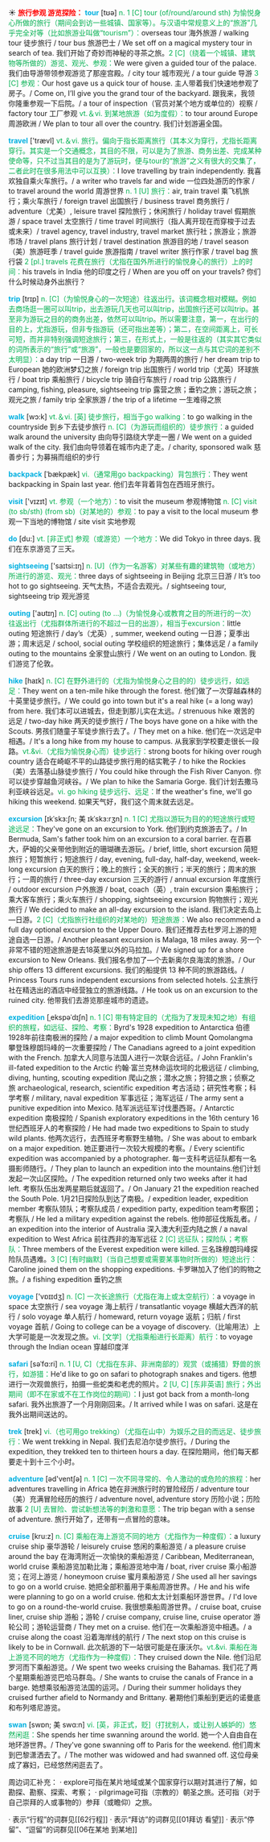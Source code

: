 ☀ <font color="red">**旅行参观 游览探险：**</font>
<font color="sky blue">**tour**</font> [tʊə] 
<font color="#00b050">n. 1 [C] tour (of/round/around sth) 为愉悦身心所做的旅行（期间会到访一些城镇、国家等）。与汉语中常规意义上的“旅游”几乎完全对等（比如旅游业叫做“tourism”）：</font>overseas tour 海外旅游 / walking tour 徒步旅行 / tour bus 旅游巴士 / We set off on a magical mystery tour in search of tea. 我们开始了奇妙而神秘的寻茶之旅。<font color="#00b050">2 [C]（绕着一个城镇、建筑物等所做的）游览、观光、参观：</font>We were given a guided tour of the palace. 我们由导游带领参观游览了那座宫殿。/ city tour 城市观光 / a tour guide 导游 <font color="#00b050">3 [C] 参观：</font>Our host gave us a quick tour of house. 主人带着我们快速地参观了房子。/ Come on, I’ll give you the grand tour of the backyard. 跟我来，我领你隆重参观一下后院。/ a tour of inspection（官员对某个地方或单位的）视察 / factory tour 工厂参观 <font color="#00b050">vt.＆vi. 到某地旅游（如为度假）：</font>to tour around Europe 周游欧洲 / We plan to tour all over the country. 我们计划游遍全国。

<font color="sky blue">**travel**</font> ['trævl] 
<font color="#00b050">vt.＆vi. 旅行。偏向于指长距离旅行（其本义为穿行，尤指长距离穿行。其实是一个交通概念，其目的不限，可以是为了旅游、商务出差、完成某种使命等，只不过当其目的是为了游玩时，便与tour的“旅游”之义有很大的交集了，二者此时在很多用法中可以互换）：</font>I love travelling by train independently. 我喜欢独自乘火车旅行。/ a writer who travels far and wide 一位四处游历的作家 / to travel around the world 周游世界 <font color="#00b050">n. 1 [U] 旅行：</font>air, train travel 乘飞机旅行；乘火车旅行 / foreign travel 出国旅行 / business travel 商务旅行 / adventure（尤美）, leisure travel 探险旅行；休闲旅行 / holiday travel 假期旅游 / space travel 太空旅行 / time travel 时间旅行（指人离开现在而穿梭于过去或未来）/ travel agency, travel industry, travel market 旅行社；旅游业；旅游市场 / travel plans 旅行计划 / travel destination 旅游目的地 / travel season（美）旅游旺季 / travel guide 旅游指南 / travel writer 旅行作家 / travel bag 旅行袋 <font color="#00b050">2 [pl.] travels 花费在旅行（尤指在国外所进行的愉悦身心的旅行）上的时间：</font>his travels in India 他的印度之行 / When are you off on your travels? 你们什么时候动身外出旅行？

<font color="sky blue">**trip**</font> [trɪp] 
<font color="#00b050">n. [C]（为愉悦身心的一次短途）往返出行。该词概念相对模糊。例如去商场逛一圈可以叫trip，出去游玩几天也可以叫trip，出国旅行还可以叫trip。甚至非为游玩之目的的商务出差，依然可以叫trip。所以需要注意，第一，在出行的目的上，尤指游玩，但非专指游玩（还可指出差等）；第二，在空间距离上，可长可短，而并非特别强调短途旅行；第三，在形式上，一般是往返的（其实其它类似的词所表示的“旅行”或“旅游”，一般也是要回家的，所以这一点与其它词的差别不太明显）：</font>a day trip 一日游 / two-week trip 为期两周的旅行 / her dream trip to European 她的欧洲梦幻之旅 / foreign trip 出国旅行 / world trip（尤英）环球旅行 / boat trip 乘船旅行 / bicycle trip 骑自行车旅行 / road trip 公路旅行 / camping, fishing, pleasure, sightseeing trip 露营之旅；垂钓之旅；游玩之旅；观光之旅 / family trip 全家旅游 / the trip of a lifetime 一生难得之旅

<font color="sky blue">**walk**</font> [wɔ:k] 
<font color="#00b050">vt.＆vi. [英] 徒步旅行，相当于go walking：</font>to go walking in the countryside 到乡下去徒步旅行 <font color="#00b050">n. [C]（为游玩而组织的）徒步旅行：</font>a guided walk around the university 由向导引路绕大学走一圈 / We went on a guided walk of the city. 我们由向导领着在城市内走了走。/ charity, sponsored walk 慈善步行；为募捐而组织的步行
           
<font color="sky blue">**backpack**</font> [ˈbækpæk]
<font color="#00b050">vi.（通常用go backpacking）背包旅行：</font>They went backpacking in Spain last year. 他们去年背着背包在西班牙旅行。

<font color="sky blue">**visit**</font> ['vɪzɪt] 
<font color="#00b050">vt. 参观（一个地方）：</font>to visit the museum 参观博物馆 <font color="#00b050">n. [C] visit (to sb/sth) (from sb)（对某地的）参观：</font>to pay a visit to the local museum 参观一下当地的博物馆 / site visit 实地参观

<font color="sky blue">**do**</font> [du:] 
<font color="#00b050">vt. [非正式] 参观（或游览）一个地方：</font>We did Tokyo in three days. 我们在东京游览了三天。

<font color="sky blue">**sightseeing**</font> ['saɪtsi:ɪŋ] 
<font color="#00b050">n. [U]（作为一名游客）对某些有趣的建筑物（或地方）所进行的游览、观光：</font>three days of sightseeing in Beijing 北京三日游 / It’s too hot to go sightseeing. 天气太热，不适合去观光。/ sightseeing tour, sightseeing trip 观光游览

<font color="sky blue">**outing**</font> ['aʊtɪŋ] 
<font color="#00b050">n. [C] outing (to ...)（为愉悦身心或教育之目的所进行的一次）往返出行（尤指群体所进行的不超过一日的出游），相当于excursion：</font>little outing 短途旅行 / day’s（尤英）, summer, weekend outing 一日游；夏季出游；周末远足 / school, social outing 学校组织的短途旅行；集体远足 / a family outing to the mountains 全家登山旅行 / We went on an outing to London. 我们游览了伦敦。
           
<font color="sky blue">**hike**</font> [haɪk]
<font color="#00b050">n. [C] 在野外进行的（尤指为愉悦身心之目的的）徒步远行，如远足：</font>They went on a ten-mile hike through the forest. 他们做了一次穿越森林的十英里徒步旅行。/ We could go into town but it's a real hike (= a long way) from here. 我们本可以进城去，但走到那儿实在太远。/ strenuous hike 艰苦的远足 / two-day hike 两天的徒步旅行 / The boys have gone on a hike with the Scouts. 男孩们随童子军徒步旅行去了。/ They met on a hike. 他们在一次远足中相遇。/ It's a long hike from my house to campus. 从我家到学校要走很长一段路。<font color="#00b050">vt.&vi.（尤指为愉悦身心而）徒步远行：</font>strong boots for hiking over rough country 适合在崎岖不平的山路徒步旅行用的结实靴子 / to hike the Rockies（美）去落基山脉徒步旅行 / You could hike through the Fish River Canyon. 你可以徒步穿越鱼河峡谷。/ We plan to hike the Samaria Gorge. 我们计划去撒马利亚峡谷远足。<font color="#00b050">vi. go hiking 徒步远行、远足：</font>If the weather's fine, we'll go hiking this weekend. 如果天气好，我们这个周末就去远足。

<font color="sky blue">**excursion**</font> [ɪkˈskɜ:ʃn; 美 ɪkˈskɜ:rʒn]
<font color="#00b050">n. 1 [C] 尤指以游玩为目的的短途旅行或短途远足：</font>They've gone on an excursion to York. 他们到约克旅游去了。/ In Bermuda, Sam's father took him on an excursion to a coral barrier. 在百慕大，萨姆的父亲带他到附近的珊瑚礁去游玩。/ brief, little, short excursion 简短旅行；短暂旅行；短途旅行 / day, evening, full-day, half-day, weekend, week-long excursion 白天的旅行；晚上的旅行；全天的旅行；半天的旅行；周末的旅行；一周的旅行 / three-day excursion 三天的游行 / annual excursion 年度旅行 / outdoor excursion 户外旅游 / boat, coach（英）, train excursion 乘船旅行；乘大客车旅行；乘火车旅行 / shopping, sightseeing excursion 购物旅行；观光旅行 / We decided to make an all-day excursion to the island. 我们决定去岛上—日游。<font color="#00b050">2 [C]（尤指旅行社组织的对某地的）短途旅游：</font>We also recommend a full day optional excursion to the Upper Douro. 我们还推荐去杜罗河上游的短途自选一日游。/ Another pleasant excursion is Malaga, 18 miles away. 另一个非常不错的短途旅游是去18英里以外的马拉加。/ We signed up for a shore excursion to New Orleans. 我们报名参加了—个去新奥尔良海滨的旅游。/ Our ship offers 13 different excursions. 我们的船提供 13 种不同的旅游路线。/ Princess Tours runs independent excursions from selected hotels. 公主旅行社在精选出的酒店中经营独立的旅游线路。/ He took us on an excursion to the ruined city. 他带我们去游览那座城市的遗迹。
           
<font color="sky blue">**expedition**</font> [ˌekspəˈdɪʃn]
<font color="#00b050">n. 1 [C] 带有特定目的（尤指为了发现未知之地）有组织的旅程，如远征、探险、考察：</font>Byrd's 1928 expedition to Antarctica 伯德1928年前往南极洲的探险 / a major expedition to climb Mount Qomolangma 攀登珠穆朗玛峰的一次重要探险 / The Canadians agreed to a joint expedition with the French. 加拿大人同意与法国人进行一次联合远征。/ John Franklin's ill-fated expedition to the Arctic 约翰·富兰克林命运坎坷的北极远征 / climbing, diving, hunting, scouting expedition 爬山之旅；潜水之旅；狩猎之旅；侦察之旅 archaeological, research, scientific expedition 考古活动；研究性考察；科学考察 / military, naval expedition 军事远征；海军远征 / The army sent a punitive expedition into Mexico. 陆军派远征军讨伐墨西哥。/ Antarctic expedition 南极探险 / Spanish exploratory expeditions in the 16th century 16世纪西班牙人的考察探险 / He had made two expeditions to Spain to study wild plants. 他两次远行，去西班牙考察野生植物。/ She was about to embark on a major expedition. 她正要进行一次较大规模的考察。/ Every scientific expedition was accompanied by a photographer. 每一支科考远征队都有一名摄影师随行。/ They plan to launch an expedition into the mountains.他们计划发起一次山区探险。/ The expedition returned only two weeks after it had left. 考察队伍出发两星期后就返回了。/ On January 21 the expedition reached the South Pole. 1月21日探险队到达了南极。/ expedition leader, expedition member 考察队领队；考察队成员 / expedition party, expedition team考察团；考察队 / He led a military expedition against the rebels. 他帅部征伐叛乱者。/ an expedition into the interior of Australia 深入澳大利亚内陆之旅 / a naval expedition to West Africa 前往西非的海军远征 <font color="#00b050">2 [C] 远征队；探险队；考察队：</font>Three members of the Everest expedition were killed. 三名珠穆朗玛峰探险队员遇难。<font color="#00b050">3 [C] [有时幽默]（当自己想要或需要某事物时所做的）短途出行：</font>Caroline joined them on the shopping expeditions. 卡罗琳加入了他们的购物之旅。/ a fishing expedition 垂钓之旅

<font color="sky blue">**voyage**</font> ['vɒɪɪdӡ] 
<font color="#00b050">n. [C] 一次长途旅行（尤指在海上或太空航行）：</font>a voyage in space 太空旅行 / sea voyage 海上航行 / transatlantic voyage 横越大西洋的航行 / solo voyage 单人航行 / homeward, return voyage 返航；归航 / first voyage 首航 / Going to college can be a voyage of discovery.（比喻用法）上大学可能是一次发现之旅。<font color="#00b050">vi. [文学]（尤指乘船进行长距离）航行：</font>to voyage through the Indian ocean 穿越印度洋
            
<font color="sky blue">**safari**</font> [səˈfɑ:ri]
<font color="#00b050">n. 1 [U, C]（尤指在东非、非洲南部的）观赏（或捕猎）野兽的旅行，如游猎：</font>He'd like to go on safari to photograph snakes and tigers. 他想进行一次观兽旅行，拍摄一些蛇类和老虎的照片。<font color="#00b050">2 [U, C] [东非英语] 旅行；外出期间（即不在家或不在工作岗位的期间）：</font>I just got back from a month-long safari. 我外出旅游了一个月刚刚回来。/ It arrived while I was on safari. 这是在我外出期间送达的。          

<font color="sky blue">**trek**</font> [trek]
<font color="#00b050">vi.（也可用go trekking）（尤指在山中）为娱乐之目的而远足、徒步旅行：</font>We went trekking in Nepal. 我们去尼泊尔徒步旅行。/ During the expedition, they trekked ten to thirteen hours a day. 在探险期间，他们每天都要走十到十三个小时。

<font color="sky blue">**adventure**</font> [əd'ventʃə] 
<font color="#00b050">n. 1 [C] 一次不同寻常的、令人激动的或危险的旅程：</font>her adventures travelling in Africa 她在非洲旅行时的冒险经历 / adventure tour（美）充满冒险经历的旅行 / adventure novel, adventure story 历险小说；历险故事 <font color="#00b050">2 [U] 去冒险、尝试新想法等的刺激和意愿：</font>The trip began with a sense of adventure. 旅行开始了，还带有一点冒险的意味。
           
<font color="sky blue">**cruise**</font> [kru:z]
<font color="#00b050">n. [C] 乘船在海上游览不同的地方（尤指作为一种度假）：</font>a luxury cruise ship 豪华游轮 / leisurely cruise 悠闲的乘船游览 / a pleasure cruise around the bay 在海湾附近一次愉快的乘船游览 / Caribbean, Mediterranean, world cruise 乘船游览加勒比海；乘船游览地中海 / boat, river cruise 乘小船游览；在河上游览 / honeymoon cruise 蜜月乘船游览 / She used all her savings to go on a world cruise. 她把全部积蓄用于乘船周游世界。/ He and his wife were planning to go on a world cruise. 他和太太计划乘船环游世界。/ I'd love to go on a round-the-world cruise. 我很想乘船周游世界。/ cruise boat, cruise liner, cruise ship 游船；游轮 / cruise company, cruise line, cruise operator 游轮公司；游轮运营商 / They met on a cruise. 他们在一次乘船游览中相遇。/ a cruise along the coast 沿着海岸线的航行 / The next stop on this cruise is likely to be in Cornwall. 此次航游的下一站很可能是在康沃尔。<font color="#00b050">vt.&vi. 乘船在海上游览不同的地方（尤指作为一种度假）：</font>They cruised down the Nile. 他们沿尼罗河而下乘船游览。/ We spent two weeks cruising the Bahamas. 我们花了两个星期乘船游览巴哈马群岛。/ She wants to cruise the canals of France in a barge. 她想乘驳船游览法国的运河。/ During their summer holidays they cruised further afield to Normandy and Brittany. 暑期他们乘船到更远的诺曼底和布列塔尼游览。
           
<font color="sky blue">**swan**</font> [swɒn; 美 swɑ:n]
<font color="#00b050">vi. [英，非正式，贬]（打扰别人，或让别人嫉妒的）悠然闲逛：</font>She spends her time swanning around the world. 她一个人自由自在地环游世界。/ They've gone swanning off to Paris for the weekend. 他们周末到巴黎潇洒去了。/ The mother was widowed and had swanned off. 这位母亲成了寡妇，已经悠然闲逛去了。

周边词汇补充：
· explore可指在某片地域或某个国家穿行以期对其进行了解，如勘探、勘察、探索、考察；
· pilgrimage可指（宗教的）朝圣之旅。还可指（对于自己崇拜的人或事物的）参拜（或瞻仰）之旅。

· 表示“行程”的词群见[[62行程]]
· 表示“拜访”的词群见[[01拜访 看望]]
· 表示“停留”、“逗留”的词群见[[06在某地 到某地]]
